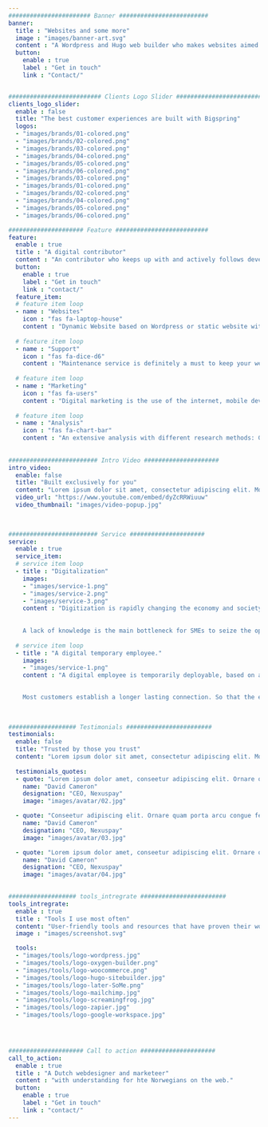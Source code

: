 ```yaml
---
####################### Banner #########################
banner:
  title : "Websites and some more"
  image : "images/banner-art.svg"
  content : "A Wordpress and Hugo web builder who makes websites aimed at the Norwegian market. Working mostly with small and medium-sized companies ('start-ups') in Central Norway."
  button:
    enable : true
    label : "Get in touch"
    link : "Contact/"


########################## Clients Logo Slider #########################
clients_logo_slider:
  enable : false
  title: "The best customer experiences are built with Bigspring"
  logos:
  - "images/brands/01-colored.png"
  - "images/brands/02-colored.png"
  - "images/brands/03-colored.png"
  - "images/brands/04-colored.png"
  - "images/brands/05-colored.png"
  - "images/brands/06-colored.png"
  - "images/brands/03-colored.png"
  - "images/brands/01-colored.png"
  - "images/brands/02-colored.png"
  - "images/brands/04-colored.png"
  - "images/brands/05-colored.png"
  - "images/brands/06-colored.png"

##################### Feature ##########################
feature:
  enable : true
  title : "A digital contributor"
  content : "An contributor who keeps up with and actively follows developments on the net, has experience with the problems, expectations and opportunities encountered by smaller companies on the net."
  button:
    enable : true
    label : "Get in touch"
    link : "contact/"
  feature_item:
  # feature item loop
  - name : "Websites"
    icon : "fas fa-laptop-house"
    content : "Dynamic Website based on Wordpress or static website with HUGO."
    
  # feature item loop
  - name : "Support"
    icon : "fas fa-dice-d6"
    content : "Maintenance service is definitely a must to keep your website up-to-date and secure."
    
  # feature item loop
  - name : "Marketing"
    icon : "fas fa-users"
    content : "Digital marketing is the use of the internet, mobile devices, social media, search engines, display advertising, and other channels to reach consumers. "
    
  # feature item loop
  - name : "Analysis"
    icon : "fas fa-chart-bar"
    content : "An extensive analysis with different research methods: Google Analytics, heatmaps, expert review, SEO."
      
      
######################### Intro Video #####################
intro_video:
  enable: false
  title: "Built exclusively for you"
  content: "Lorem ipsum dolor sit amet, consectetur adipiscing elit. Morbi egestas Werat viverra id et aliquet. vulputate egestas sollicitudin."
  video_url: "https://www.youtube.com/embed/dyZcRRWiuuw"
  video_thumbnail: "images/video-popup.jpg"

      
      
######################### Service #####################
service:
  enable : true
  service_item:
  # service item loop
  - title : "Digitalization"
    images:
    - "images/service-1.png"
    - "images/service-2.png"
    - "images/service-3.png"
    content : "Digitization is rapidly changing the economy and society and provides opportunities for companies to increase their productivity.
    
    
    A lack of knowledge is the main bottleneck for SMEs to seize the opportunities of the digital economy. Many small businesses do not have the time, knowledge and manpower to acquire this knowledge."
      
  # service item loop
  - title : "A digital temporary employee."
    images:
    - "images/service-1.png"
    content : "A digital employee is temporarily deployable, based on an hourly rate, as a specialist with digital assignments. A partner who can blend seamlessly into your team, fill gaps in expertise and charges reasonable rates.
    

    Most customers establish a longer lasting connection. So that the employee gets to know the company and knows which new possibilities suits the company."
      
       
       
################### Testimonials ########################
testimonials:
  enable: false
  title: "Trusted by those you trust"
  content: "Lorem ipsum dolor sit amet, consectetur adipiscing elit. Morbi egestas Werat viverra id et aliquet. vulputate egestas sollicitudin."
  
  testimonials_quotes:
  - quote: "Lorem ipsum dolor amet, conseetur adipiscing elit. Ornare quam porta arcu congue felis volutpat. Vitae lectudbfs dolor faucibus"
    name: "David Cameron"
    designation: "CEO, Nexuspay"
    image: "images/avatar/02.jpg"

  - quote: "Conseetur adipiscing elit. Ornare quam porta arcu congue felis volutpat. Vitae lectudbfs pellentesque vitae dolor faucibus"
    name: "David Cameron"
    designation: "CEO, Nexuspay"
    image: "images/avatar/03.jpg"

  - quote: "Lorem ipsum dolor amet, conseetur adipiscing elit. Ornare quam porta arcu congue felis volutpat. Vitae lectudbfs pellentesque vitae dolor"
    name: "David Cameron"
    designation: "CEO, Nexuspay"
    image: "images/avatar/04.jpg"
        

################### tools_intregrate ########################
tools_intregrate:
  enable : true
  title : "Tools I use most often"
  content: "User-friendly tools and resources that have proven their worth."
  image : "images/screenshot.svg"

  tools:
  - "images/tools/logo-wordpress.jpg"
  - "images/tools/logo-oxygen-builder.png"
  - "images/tools/logo-woocommerce.png"
  - "images/tools/logo-hugo-sitebuilder.jpg"
  - "images/tools/logo-later-SoMe.png"
  - "images/tools/logo-mailchimp.jpg"
  - "images/tools/logo-screamingfrog.jpg"
  - "images/tools/logo-zapier.jpg"
  - "images/tools/logo-google-workspace.jpg"


  

##################### Call to action #####################
call_to_action:
  enable : true
  title : "A Dutch webdesigner and marketeer"
  content : "with understanding for hte Norwegians on the web."
  button:
    enable : true
    label : "Get in touch"
    link : "contact/"
---
```

